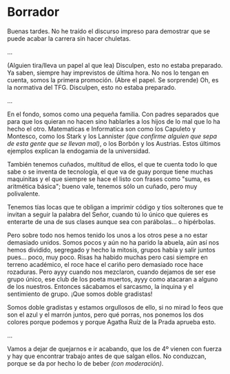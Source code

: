Borrador
========

Buenas tardes. No he traído el discurso impreso para demostrar que se puede acabar la carrera sin hacer chuletas.

...


(Alguien tira/lleva un papel al que lea) Disculpen, esto no estaba preparado. Ya saben, siempre hay imprevistos de última hora. No nos lo tengan en cuenta, somos la primera promoción. (Abre el papel. Se sorprende) Oh, es la normativa del TFG. Disculpen, esto no estaba preparado.

...

En el fondo, somos como una pequeña familia. Con padres separados que para que los quieran no hacen sino hablarles a los hijos de lo mal que lo ha hecho el otro. Matematicas e Informatica son como los Capuleto y Montesco, como los Stark y los Lannister *(que confirme alguien que sepa de esta gente que se llevan mal)*, o los Borbón y los Austrias. Estos últimos ejemplos explican la endogamia de la universidad.   

También tenemos cuñados, multitud de ellos, el que te cuenta todo lo que sabe o se inventa de tecnología, el que va de guay porque tiene muchas maquinitas y el que siempre se hace el listo con frases como "suma, es aritmética básica"; bueno vale, tenemos sólo un cuñado, pero muy polivalente.   

Tenemos tías locas que te obligan a imprimir código y tíos solterones que te invitan a seguir la palabra del Señor, cuando tú lo único que quieres es enterarte de una de sus clases aunque sea con parábolas... o hipérbolas.   

Pero sobre todo nos hemos tenido los unos a los otros pese a no estar demasiado unidos. Somos pocos y aún no ha parido la abuela, aún así nos hemos dividido, segregado y hecho la mitosis, grupos había y salir juntos pues... poco, muy poco. Risas ha habido muchas pero casi siempre en terreno académico, el roce hace el cariño pero demasiado roce hace rozaduras. Pero ayyy cuando nos mezclaron, cuando dejamos de ser ese grupo único, ese club de los poeta muertos, ayyy como atacaran a alguno de los nuestros. Entonces sácabamos el sarcasmo, la inquina y el sentimiento de grupo. ¡Que somos doble gradistas!   

Somos doble gradistas y estamos orgullosos de ello, si no mirad lo feos que son el azul y el marrón juntos, pero qué porras, nos ponemos los dos colores porque podemos y porque Agatha Ruíz de la Prada aprueba esto.

...


Vamos a dejar de quejarnos e ir acabando, que los de 4º vienen con fuerza y hay que encontrar trabajo antes de que salgan ellos. No conduzcan, porque se da por hecho lo de beber *(con moderación)*.
